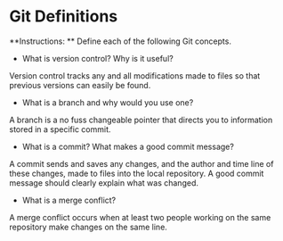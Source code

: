 # Git Definitions

**Instructions: ** Define each of the following Git concepts.

* What is version control?  Why is it useful?

Version control tracks any and all modifications made to files so that previous versions can easily be found.

* What is a branch and why would you use one?

A branch is a no fuss changeable pointer that directs you to information stored in a specific commit.

* What is a commit? What makes a good commit message?

A commit sends and saves any changes, and the author and time line of these changes, made to files into the local repository. A good commit message should clearly explain what was changed.

* What is a merge conflict?

A merge conflict occurs when at least two people working on the same repository make changes on the same line.